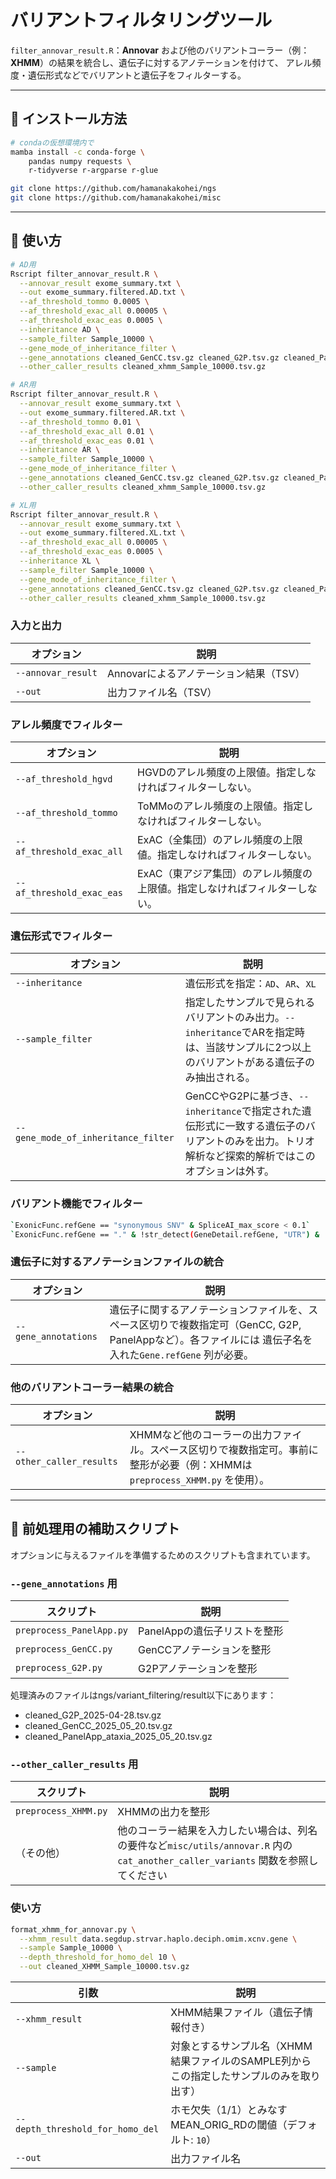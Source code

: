 # バリアントフィルタリングツール

`filter_annovar_result.R`：**Annovar** および他のバリアントコーラー（例：**XHMM**）の結果を統合し、遺伝子に対するアノテーションを付けて、
アレル頻度・遺伝形式などでバリアントと遺伝子をフィルターする。

---

## 🔧 インストール方法

```bash
# condaの仮想環境内で
mamba install -c conda-forge \
    pandas numpy requests \
    r-tidyverse r-argparse r-glue

git clone https://github.com/hamanakakohei/ngs
git clone https://github.com/hamanakakohei/misc
```

---

## 🔧 使い方

```bash
# AD用
Rscript filter_annovar_result.R \
  --annovar_result exome_summary.txt \
  --out exome_summary.filtered.AD.txt \
  --af_threshold_tommo 0.0005 \
  --af_threshold_exac_all 0.00005 \
  --af_threshold_exac_eas 0.0005 \
  --inheritance AD \
  --sample_filter Sample_10000 \
  --gene_mode_of_inheritance_filter \
  --gene_annotations cleaned_GenCC.tsv.gz cleaned_G2P.tsv.gz cleaned_PanelApp.tsv.gz \
  --other_caller_results cleaned_xhmm_Sample_10000.tsv.gz

# AR用
Rscript filter_annovar_result.R \
  --annovar_result exome_summary.txt \
  --out exome_summary.filtered.AR.txt \
  --af_threshold_tommo 0.01 \
  --af_threshold_exac_all 0.01 \
  --af_threshold_exac_eas 0.01 \
  --inheritance AR \
  --sample_filter Sample_10000 \
  --gene_mode_of_inheritance_filter \
  --gene_annotations cleaned_GenCC.tsv.gz cleaned_G2P.tsv.gz cleaned_PanelApp.tsv.gz \
  --other_caller_results cleaned_xhmm_Sample_10000.tsv.gz

# XL用
Rscript filter_annovar_result.R \
  --annovar_result exome_summary.txt \
  --out exome_summary.filtered.XL.txt \
  --af_threshold_exac_all 0.00005 \
  --af_threshold_exac_eas 0.0005 \
  --inheritance XL \
  --sample_filter Sample_10000 \
  --gene_mode_of_inheritance_filter \
  --gene_annotations cleaned_GenCC.tsv.gz cleaned_G2P.tsv.gz cleaned_PanelApp.tsv.gz \
  --other_caller_results cleaned_xhmm_Sample_10000.tsv.gz
```

### 入力と出力

| オプション | 説明 |
|------------|------|
| `--annovar_result` | Annovarによるアノテーション結果（TSV） |
| `--out` | 出力ファイル名（TSV） |

### アレル頻度でフィルター

| オプション | 説明 |
|------------|------|
| `--af_threshold_hgvd` | HGVDのアレル頻度の上限値。指定しなければフィルターしない。 |
| `--af_threshold_tommo` | ToMMoのアレル頻度の上限値。指定しなければフィルターしない。 |
| `--af_threshold_exac_all` | ExAC（全集団）のアレル頻度の上限値。指定しなければフィルターしない。 |
| `--af_threshold_exac_eas` | ExAC（東アジア集団）のアレル頻度の上限値。指定しなければフィルターしない。 |

### 遺伝形式でフィルター

| オプション | 説明 |
|------------|------|
| `--inheritance` | 遺伝形式を指定：`AD`、`AR`、`XL` |
| `--sample_filter` | 指定したサンプルで見られるバリアントのみ出力。`--inheritance`でARを指定時は、当該サンプルに2つ以上のバリアントがある遺伝子のみ抽出される。|
| `--gene_mode_of_inheritance_filter` | GenCCやG2Pに基づき、`--inheritance`で指定された遺伝形式に一致する遺伝子のバリアントのみを出力。トリオ解析など探索的解析ではこのオプションは外す。 |

### バリアント機能でフィルター

```bash
`ExonicFunc.refGene == "synonymous SNV" & SpliceAI_max_score < 0.1`
`ExonicFunc.refGene == "." & !str_detect(GeneDetail.refGene, "UTR") &　SpliceAI_max_score < 0.1`
```

### 遺伝子に対するアノテーションファイルの統合

| オプション | 説明 |
|------------|------|
| `--gene_annotations` | 遺伝子に関するアノテーションファイルを、スペース区切りで複数指定可（GenCC, G2P, PanelAppなど）。各ファイルには 遺伝子名を入れた`Gene.refGene` 列が必要。 |

### 他のバリアントコーラー結果の統合

| オプション | 説明 |
|------------|------|
| `--other_caller_results` | XHMMなど他のコーラーの出力ファイル。スペース区切りで複数指定可。事前に整形が必要（例：XHMMは `preprocess_XHMM.py` を使用）。 |

---

## 🔨 前処理用の補助スクリプト

オプションに与えるファイルを準備するためのスクリプトも含まれています。

### `--gene_annotations` 用

| スクリプト | 説明 |
|------------|------|
| `preprocess_PanelApp.py` | PanelAppの遺伝子リストを整形 |
| `preprocess_GenCC.py` | GenCCアノテーションを整形 |
| `preprocess_G2P.py` | G2Pアノテーションを整形 |

処理済みのファイルはngs/variant_filtering/result以下にあります：
- cleaned_G2P_2025-04-28.tsv.gz
- cleaned_GenCC_2025_05_20.tsv.gz
- cleaned_PanelApp_ataxia_2025_05_20.tsv.gz

### `--other_caller_results` 用

| スクリプト | 説明 |
|------------|------|
| `preprocess_XHMM.py` | XHMMの出力を整形 |
| （その他） | 他のコーラー結果を入力したい場合は、列名の要件など`misc/utils/annovar.R` 内の`cat_another_caller_variants` 関数を参照してください |

### 使い方

```bash
format_xhmm_for_annovar.py \
  --xhmm_result data.segdup.strvar.haplo.deciph.omim.xcnv.gene \
  --sample Sample_10000 \
  --depth_threshold_for_homo_del 10 \
  --out cleaned_XHMM_Sample_10000.tsv.gz
```

| 引数 | 説明 |
|------|------|
| `--xhmm_result` | XHMM結果ファイル（遺伝子情報付き） |
| `--sample` | 対象とするサンプル名（XHMM結果ファイルのSAMPLE列からこの指定したサンプルのみを取り出す） |
| `--depth_threshold_for_homo_del` | ホモ欠失（1/1）とみなすMEAN_ORIG_RDの閾値（デフォルト: `10`） |
| `--out` | 出力ファイル名 |
